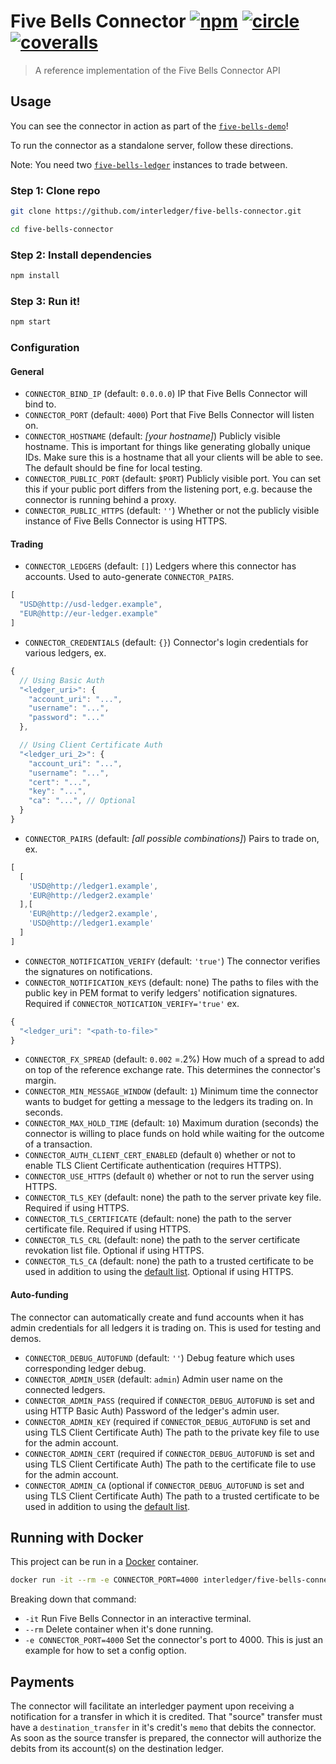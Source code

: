 # Five Bells Connector [![npm][npm-image]][npm-url] [![circle][circle-image]][circle-url] [![coveralls][coveralls-image]][coveralls-url]

[npm-image]: https://img.shields.io/npm/v/five-bells-connector.svg?style=flat
[npm-url]: https://npmjs.org/package/five-bells-connector
[circle-image]: https://circleci.com/gh/interledger/five-bells-connector.svg?style=shield
[circle-url]: https://circleci.com/gh/interledger/five-bells-connector
[coveralls-image]: https://coveralls.io/repos/interledger/five-bells-connector/badge.svg?branch=master
[coveralls-url]: https://coveralls.io/r/interledger/five-bells-connector?branch=master

> A reference implementation of the Five Bells Connector API

## Usage

You can see the connector in action as part of the [`five-bells-demo`](https://github.com/interledger/five-bells-demo)!

To run the connector as a standalone server, follow these directions.

Note: You need two [`five-bells-ledger`](https://github.com/interledger/five-bells-ledger) instances to trade between.

### Step 1: Clone repo

``` sh
git clone https://github.com/interledger/five-bells-connector.git

cd five-bells-connector
```
### Step 2: Install dependencies

``` sh
npm install
```

### Step 3: Run it!

``` sh
npm start
```

### Configuration

#### General

* `CONNECTOR_BIND_IP` (default: `0.0.0.0`) IP that Five Bells Connector will bind to.
* `CONNECTOR_PORT` (default: `4000`) Port that Five Bells Connector will listen on.
* `CONNECTOR_HOSTNAME` (default: *[your hostname]*) Publicly visible hostname. This is important for things like generating globally unique IDs. Make sure this is a hostname that all your clients will be able to see. The default should be fine for local testing.
* `CONNECTOR_PUBLIC_PORT` (default: `$PORT`) Publicly visible port. You can set this if your public port differs from the listening port, e.g. because the connector is running behind a proxy.
* `CONNECTOR_PUBLIC_HTTPS` (default: `''`) Whether or not the publicly visible instance of Five Bells Connector is using HTTPS.

#### Trading

* `CONNECTOR_LEDGERS` (default: `[]`) Ledgers where this connector has accounts. Used to auto-generate `CONNECTOR_PAIRS`.
```js
[
  "USD@http://usd-ledger.example",
  "EUR@http://eur-ledger.example"
]
```
* `CONNECTOR_CREDENTIALS` (default: `{}`) Connector's login credentials for various ledgers, ex.
```js
{
  // Using Basic Auth
  "<ledger_uri>": {
    "account_uri": "...",
    "username": "...",
    "password": "..."
  },

  // Using Client Certificate Auth
  "<ledger_uri_2>": {
    "account_uri": "...",
    "username": "...",
    "cert": "...",
    "key": "...",
    "ca": "...", // Optional
  }
}
```
* `CONNECTOR_PAIRS` (default: *[all possible combinations]*) Pairs to trade on, ex.
```js
[
  [
    'USD@http://ledger1.example',
    'EUR@http://ledger2.example'
  ],[
    'EUR@http://ledger2.example',
    'USD@http://ledger1.example'
  ]
]
```

* `CONNECTOR_NOTIFICATION_VERIFY` (default: `'true'`) The connector verifies the signatures on notifications.
* `CONNECTOR_NOTIFICATION_KEYS` (default: none) The paths to files with the public key in PEM format to verify ledgers' notification signatures. Required if `CONNECTOR_NOTICATION_VERIFY='true'`
ex.
```js
{
  "<ledger_uri": "<path-to-file>"
}
```

* `CONNECTOR_FX_SPREAD` (default: `0.002` =.2%) How much of a spread to add on top of the reference exchange rate. This determines the connector's margin.
* `CONNECTOR_MIN_MESSAGE_WINDOW` (default: `1`) Minimum time the connector wants to budget for getting a message to the ledgers its trading on. In seconds.
* `CONNECTOR_MAX_HOLD_TIME` (default: `10`) Maximum duration (seconds) the connector is willing to place funds on hold while waiting for the outcome of a transaction.
* `CONNECTOR_AUTH_CLIENT_CERT_ENABLED` (default `0`) whether or not to enable TLS Client Certificate authentication (requires HTTPS).
* `CONNECTOR_USE_HTTPS` (default `0`) whether or not to run the server using HTTPS.
* `CONNECTOR_TLS_KEY` (default: none) the path to the server private key file. Required if using HTTPS.
* `CONNECTOR_TLS_CERTIFICATE` (default: none) the path to the server certificate file. Required if using HTTPS.
* `CONNECTOR_TLS_CRL` (default: none) the path to the server certificate revokation list file. Optional if using HTTPS.
* `CONNECTOR_TLS_CA` (default: none) the path to a trusted certificate to be used in addition to using the [default list](https://github.com/nodejs/node/blob/v4.3.0/src/node_root_certs.h). Optional if using HTTPS.

#### Auto-funding

The connector can automatically create and fund accounts when it has admin credentials for all ledgers it is trading on. This is used for testing and demos.

* `CONNECTOR_DEBUG_AUTOFUND` (default: `''`) Debug feature which uses corresponding ledger debug.
* `CONNECTOR_ADMIN_USER` (default: `admin`) Admin user name on the connected ledgers.
* `CONNECTOR_ADMIN_PASS` (required if `CONNECTOR_DEBUG_AUTOFUND` is set and using HTTP Basic Auth) Password of the ledger's admin user.
* `CONNECTOR_ADMIN_KEY` (required if `CONNECTOR_DEBUG_AUTOFUND` is set and using TLS Client Certificate Auth) The path to the private key file to use for the admin account.
* `CONNECTOR_ADMIN_CERT` (required if `CONNECTOR_DEBUG_AUTOFUND` is set and using TLS Client Certificate Auth) The path to the certificate file to use for the admin account.
* `CONNECTOR_ADMIN_CA` (optional if `CONNECTOR_DEBUG_AUTOFUND` is set and using TLS Client Certificate Auth) The path to a trusted certificate to be used in addition to using the [default list](https://github.com/nodejs/node/blob/v4.3.0/src/node_root_certs.h).

## Running with Docker

This project can be run in a [Docker](https://www.docker.com/) container.


``` sh
docker run -it --rm -e CONNECTOR_PORT=4000 interledger/five-bells-connector
```

Breaking down that command:

* `-it` Run Five Bells Connector in an interactive terminal.
* `--rm` Delete container when it's done running.
* `-e CONNECTOR_PORT=4000` Set the connector's port to 4000. This is just an example for how to set a config option.

## Payments

The connector will facilitate an interledger payment upon receiving a notification for a transfer in which it is credited. That "source" transfer must have a `destination_transfer` in it's credit's `memo` that debits the connector.
As soon as the source transfer is prepared, the connector will authorize the debits from its account(s) on the destination ledger.
